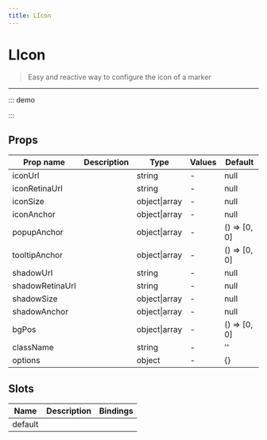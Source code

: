 ```yaml
---
title: LIcon
---
```


# LIcon

> Easy and reactive way to configure the icon of a marker

---

::: demo
<template>
<l-map style="height: 350px" :zoom="zoom" :center="center">
<l-tile-layer :url="url"></l-tile-layer>
<l-marker :lat-lng="[47.413220, -1.219482]" > </l-marker>
<l-marker
        :lat-lng="[47.413220, -1.209482]"
        :icon="icon" > </l-marker>
<l-marker :lat-lng="[47.413220, -1.199482]">
<l-icon
          :icon-size="dynamicSize"
          :icon-anchor="dynamicAnchor"
          icon-url="static/images/baseball-marker.png" >
</l-icon>
</l-marker>
<l-marker :lat-lng="[47.413220, -1.189482]">
<l-icon
          :icon-anchor="staticAnchor"
          class-name="someExtraClass">
<div class="headline">{{ customText }}</div>
<img src="/images/layers.png">
</l-icon>
</l-marker>
</l-map>
</template>

<script>
import {LMap, LTileLayer, LMarker, LIcon} from 'vue2-leaflet';

export default {
  components: {
    LMap,
    LTileLayer,
    LMarker,
    LIcon
  },
  data () {
    return {
      url: 'https://{s}.tile.openstreetmap.org/{z}/{x}/{y}.png',
      zoom: 13,
      center: [47.413220, -1.219482],
      icon: L.icon({
        iconUrl: '/images/baseball-marker.png',
        iconSize: [32, 37],
        iconAnchor: [16, 37]
      }),
      staticAnchor: [16, 37],
      customText: 'Foobar',
      iconSize: 64
    };
  },
  computed: {
    dynamicSize () {
      return [this.iconSize, this.iconSize * 1.15];
    },
    dynamicAnchor () {
      return [this.iconSize / 2, this.iconSize * 1.15];
    }
  }
}
</script>

:::

## Props

| Prop name       | Description | Type          | Values | Default      |
| --------------- | ----------- | ------------- | ------ | ------------ |
| iconUrl         |             | string        | -      | null         |
| iconRetinaUrl   |             | string        | -      | null         |
| iconSize        |             | object\|array | -      | null         |
| iconAnchor      |             | object\|array | -      | null         |
| popupAnchor     |             | object\|array | -      | () => [0, 0] |
| tooltipAnchor   |             | object\|array | -      | () => [0, 0] |
| shadowUrl       |             | string        | -      | null         |
| shadowRetinaUrl |             | string        | -      | null         |
| shadowSize      |             | object\|array | -      | null         |
| shadowAnchor    |             | object\|array | -      | null         |
| bgPos           |             | object\|array | -      | () => [0, 0] |
| className       |             | string        | -      | ''           |
| options         |             | object        | -      | {}           |

## Slots

| Name    | Description | Bindings |
| ------- | ----------- | -------- |
| default |             |          |
